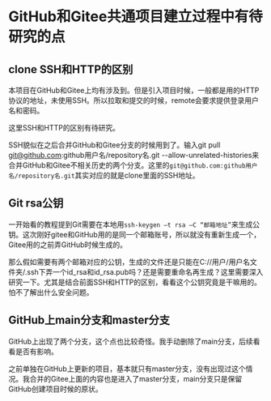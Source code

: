 # GitHub和Gitee共通项目建立过程中有待研究的点

## clone SSH和HTTP的区别
本项目在GitHub和Gitee上均有涉及到。但是引入项目时候，一般都是用的HTTP协议的地址，未使用SSH。所以拉取和提交的时候，remote会要求提供登录用户名和密码。

这里SSH和HTTP的区别有待研究。

SSH貌似在之后合并GitHub和Gitee分支的时候用到了。输入git pull git@github.com:github用户名/repository名.git --allow-unrelated-histories来合并GitHub和Gitee不相关历史的两个分支。这里的`git@github.com:github用户名/repository名.git`其实对应的就是clone里面的SSH地址。

## Git rsa公钥

一开始看的教程提到Git需要在本地用`ssh-keygen –t rsa –C “邮箱地址”`来生成公钥。这次刚好gitee和GitHub用的是同一个邮箱账号，所以就没有重新生成一个，Gitee用的之前弄GitHub时候生成的。

那么假如需要有两个邮箱对应的公钥，生成的文件还是只能在C://用户/用户名文件夹/.ssh下弄一个id_rsa和id_rsa.pub吗？还是需要重命名再生成？这里需要深入研究一下。尤其是结合前面SSH和HTTP的区别，看看这个公钥究竟是干嘛用的。怕不了解出什么安全问题。

## GitHub上main分支和master分支

GitHub上出现了两个分支，这个点也比较奇怪。我手动删除了main分支，后续看看是否有影响。

之前单独在GitHub上更新的项目，基本就只有master分支，没有出现过这个情况。我合并的Gitee上面的内容也是进入了master分支，main分支只是保留GitHub创建项目时候的原状。